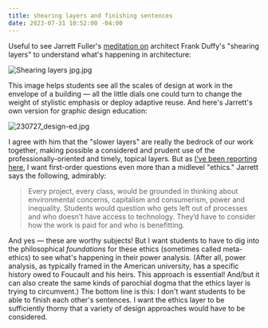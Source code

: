 ```yaml
---
title: shearing layers and finishing sentences
date: 2023-07-31 10:52:00 -04:00
---
```


Useful to see Jarrett Fuller's [meditation on](https://www.jarrettfuller.blog/2023/07/shearing-layers/) architect Frank Duffy's "shearing layers" to understand what's happening in architecture:

![Shearing layers jpg.jpg](/uploads/Shearing%20layers%20jpg.jpg)

This image helps students see all the scales of design at work in the envelope of a building — all the little dials one could turn to change the weight of stylistic emphasis or deploy adaptive reuse. And here's Jarrett's own version for graphic design education:

![230727_design-ed.jpg](/uploads/230727_design-ed.jpg)

I agree with him that the "slower layers" are really the bedrock of our work together, making possible a considered and prudent use of the professionally-oriented and timely, topical layers. But as [I've been reporting here](https://sarahendren.com/2023/07/27/not-a-philosophy-of-architecture/), I want first-order questions even more than a midlevel "ethics." Jarrett says the following, admirably:

>Every project, every class, would be grounded in thinking about environmental concerns, capitalism and consumerism, power and inequality. Students would question who gets left out of processes and who doesn’t have access to technology. They’d have to consider how the work is paid for and who is benefitting.  

And yes — these are worthy subjects! But I want students to have to dig into the philosophical *foundations* for these ethics (sometimes called meta-ethics) to see what's happening in their power analysis. (After all, power analysis, as typically framed in the American university, has a specific history owed to Foucault and his heirs. This approach is essential! And/but it can also create the same kinds of parochial dogma that the ethics layer is trying to circumvent.) The bottom line is this: I don't want students to be able to finish each other's sentences. I want the ethics layer to be sufficiently thorny that a variety of design approaches would have to be considered.

